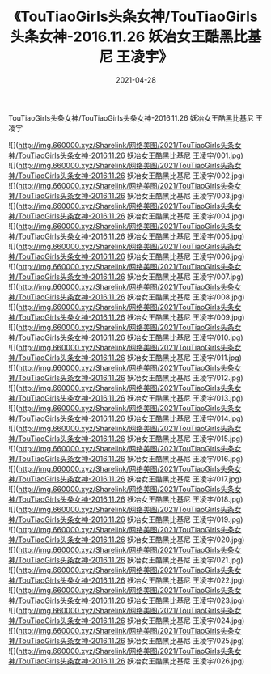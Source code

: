 ﻿---
layout: post
title:  《TouTiaoGirls头条女神/TouTiaoGirls头条女神-2016.11.26 妖冶女王酷黑比基尼 王凌宇》
date:   2021-04-28
img: http://img.660000.xyz/Sharelink/网络美图/2021/TouTiaoGirls头条女神/TouTiaoGirls头条女神-2016.11.26 妖冶女王酷黑比基尼 王凌宇/000.jpg
categories: [美女, 清纯, 唯美]
---

TouTiaoGirls头条女神/TouTiaoGirls头条女神-2016.11.26 妖冶女王酷黑比基尼 王凌宇

 ![](http://img.660000.xyz/Sharelink/网络美图/2021/TouTiaoGirls头条女神/TouTiaoGirls头条女神-2016.11.26 妖冶女王酷黑比基尼 王凌宇/001.jpg) <br>![](http://img.660000.xyz/Sharelink/网络美图/2021/TouTiaoGirls头条女神/TouTiaoGirls头条女神-2016.11.26 妖冶女王酷黑比基尼 王凌宇/002.jpg) <br>![](http://img.660000.xyz/Sharelink/网络美图/2021/TouTiaoGirls头条女神/TouTiaoGirls头条女神-2016.11.26 妖冶女王酷黑比基尼 王凌宇/003.jpg) <br>![](http://img.660000.xyz/Sharelink/网络美图/2021/TouTiaoGirls头条女神/TouTiaoGirls头条女神-2016.11.26 妖冶女王酷黑比基尼 王凌宇/004.jpg) <br>![](http://img.660000.xyz/Sharelink/网络美图/2021/TouTiaoGirls头条女神/TouTiaoGirls头条女神-2016.11.26 妖冶女王酷黑比基尼 王凌宇/005.jpg) <br>![](http://img.660000.xyz/Sharelink/网络美图/2021/TouTiaoGirls头条女神/TouTiaoGirls头条女神-2016.11.26 妖冶女王酷黑比基尼 王凌宇/006.jpg) <br>![](http://img.660000.xyz/Sharelink/网络美图/2021/TouTiaoGirls头条女神/TouTiaoGirls头条女神-2016.11.26 妖冶女王酷黑比基尼 王凌宇/007.jpg) <br>![](http://img.660000.xyz/Sharelink/网络美图/2021/TouTiaoGirls头条女神/TouTiaoGirls头条女神-2016.11.26 妖冶女王酷黑比基尼 王凌宇/008.jpg) <br>![](http://img.660000.xyz/Sharelink/网络美图/2021/TouTiaoGirls头条女神/TouTiaoGirls头条女神-2016.11.26 妖冶女王酷黑比基尼 王凌宇/009.jpg) <br>![](http://img.660000.xyz/Sharelink/网络美图/2021/TouTiaoGirls头条女神/TouTiaoGirls头条女神-2016.11.26 妖冶女王酷黑比基尼 王凌宇/010.jpg) <br>![](http://img.660000.xyz/Sharelink/网络美图/2021/TouTiaoGirls头条女神/TouTiaoGirls头条女神-2016.11.26 妖冶女王酷黑比基尼 王凌宇/011.jpg) <br>![](http://img.660000.xyz/Sharelink/网络美图/2021/TouTiaoGirls头条女神/TouTiaoGirls头条女神-2016.11.26 妖冶女王酷黑比基尼 王凌宇/012.jpg) <br>![](http://img.660000.xyz/Sharelink/网络美图/2021/TouTiaoGirls头条女神/TouTiaoGirls头条女神-2016.11.26 妖冶女王酷黑比基尼 王凌宇/013.jpg) <br>![](http://img.660000.xyz/Sharelink/网络美图/2021/TouTiaoGirls头条女神/TouTiaoGirls头条女神-2016.11.26 妖冶女王酷黑比基尼 王凌宇/014.jpg) <br>![](http://img.660000.xyz/Sharelink/网络美图/2021/TouTiaoGirls头条女神/TouTiaoGirls头条女神-2016.11.26 妖冶女王酷黑比基尼 王凌宇/015.jpg) <br>![](http://img.660000.xyz/Sharelink/网络美图/2021/TouTiaoGirls头条女神/TouTiaoGirls头条女神-2016.11.26 妖冶女王酷黑比基尼 王凌宇/016.jpg) <br>![](http://img.660000.xyz/Sharelink/网络美图/2021/TouTiaoGirls头条女神/TouTiaoGirls头条女神-2016.11.26 妖冶女王酷黑比基尼 王凌宇/017.jpg) <br>![](http://img.660000.xyz/Sharelink/网络美图/2021/TouTiaoGirls头条女神/TouTiaoGirls头条女神-2016.11.26 妖冶女王酷黑比基尼 王凌宇/018.jpg) <br>![](http://img.660000.xyz/Sharelink/网络美图/2021/TouTiaoGirls头条女神/TouTiaoGirls头条女神-2016.11.26 妖冶女王酷黑比基尼 王凌宇/019.jpg) <br>![](http://img.660000.xyz/Sharelink/网络美图/2021/TouTiaoGirls头条女神/TouTiaoGirls头条女神-2016.11.26 妖冶女王酷黑比基尼 王凌宇/020.jpg) <br>![](http://img.660000.xyz/Sharelink/网络美图/2021/TouTiaoGirls头条女神/TouTiaoGirls头条女神-2016.11.26 妖冶女王酷黑比基尼 王凌宇/021.jpg) <br>![](http://img.660000.xyz/Sharelink/网络美图/2021/TouTiaoGirls头条女神/TouTiaoGirls头条女神-2016.11.26 妖冶女王酷黑比基尼 王凌宇/022.jpg) <br>![](http://img.660000.xyz/Sharelink/网络美图/2021/TouTiaoGirls头条女神/TouTiaoGirls头条女神-2016.11.26 妖冶女王酷黑比基尼 王凌宇/023.jpg) <br>![](http://img.660000.xyz/Sharelink/网络美图/2021/TouTiaoGirls头条女神/TouTiaoGirls头条女神-2016.11.26 妖冶女王酷黑比基尼 王凌宇/024.jpg) <br>![](http://img.660000.xyz/Sharelink/网络美图/2021/TouTiaoGirls头条女神/TouTiaoGirls头条女神-2016.11.26 妖冶女王酷黑比基尼 王凌宇/025.jpg) <br>![](http://img.660000.xyz/Sharelink/网络美图/2021/TouTiaoGirls头条女神/TouTiaoGirls头条女神-2016.11.26 妖冶女王酷黑比基尼 王凌宇/026.jpg) <br>